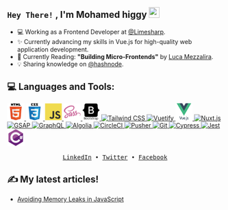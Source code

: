 ## `Hey There!` , I'm Mohamed higgy <img src="https://github.com/TheDudeThatCode/TheDudeThatCode/blob/master/Assets/Hi.gif" width="25" height="25"></img>

- 💻 Working as a Frontend Developer at [@Limesharp](https://limesharp.net).
- ✨ Currently advancing my skills in Vue.js for high-quality web application development.
- 📖 Currently Reading: **"Building Micro-Frontends"** by [Luca Mezzalira](https://lucamezzalira.com/).
- 💡 Sharing knowledge on [@hashnode](https://higgy.hashnode.dev).

## 💻 Languages and Tools:
<p align="left"> 
    <a href="https://www.w3.org/html/" target="_blank" rel="noreferrer" title="HTML5">
      <img src="https://raw.githubusercontent.com/devicons/devicon/master/icons/html5/html5-original-wordmark.svg" alt="HTML5" width="40" height="40"/>
    </a>
    <a href="https://www.w3schools.com/css/" target="_blank" rel="noreferrer" title="CSS3">
      <img src="https://raw.githubusercontent.com/devicons/devicon/master/icons/css3/css3-original-wordmark.svg" alt="CSS3" width="40" height="40"/>
    </a>
    <a href="https://developer.mozilla.org/en-US/docs/Web/JavaScript" target="_blank" rel="noreferrer" title="JavaScript">
      <img src="https://raw.githubusercontent.com/devicons/devicon/master/icons/javascript/javascript-original.svg" alt="JavaScript" width="40" height="40"/>
    </a>
    <a href="https://sass-lang.com" target="_blank" rel="noreferrer" title="Sass">
      <img src="https://raw.githubusercontent.com/devicons/devicon/master/icons/sass/sass-original.svg" alt="Sass" width="40" height="40"/>
    </a>
    <a href="https://getbootstrap.com" target="_blank" rel="noreferrer" title="Bootstrap">
      <img src="https://raw.githubusercontent.com/devicons/devicon/master/icons/bootstrap/bootstrap-plain-wordmark.svg" alt="Bootstrap" width="40" height="40"/>
    </a>
    <a href="https://tailwindcss.com/" target="_blank" rel="noreferrer" title="Tailwind CSS">
      <img src="https://www.vectorlogo.zone/logos/tailwindcss/tailwindcss-icon.svg" alt="Tailwind CSS" width="40" height="40"/>
    </a>
    <a href="https://vuetifyjs.com/en/" target="_blank" rel="noreferrer" title="Vuetify">
      <img src="https://bestofjs.org/logos/vuetify.svg" alt="Vuetify" width="40" height="40"/>
    </a>
    <a href="https://vuejs.org/" target="_blank" rel="noreferrer" title="Vue.js">
      <img src="https://raw.githubusercontent.com/devicons/devicon/master/icons/vuejs/vuejs-original-wordmark.svg" alt="Vue.js" width="40" height="40"/>
    </a>
    <a href="https://nuxtjs.org/" target="_blank" rel="noreferrer" title="Nuxt.js">
      <img src="https://www.vectorlogo.zone/logos/nuxtjs/nuxtjs-icon.svg" alt="Nuxt.js" width="40" height="40"/>
    </a>
    <a href="https://gsap.com" target="_blank" rel="noreferrer" title="GSAP">
      <img src="https://cdn.worldvectorlogo.com/logos/gsap-greensock.svg" alt="GSAP" width="40" height="40"/>
    </a>
    <a href="https://graphql.org" target="_blank" rel="noreferrer" title="GraphQL">
      <img src="https://www.vectorlogo.zone/logos/graphql/graphql-icon.svg" alt="GraphQL" width="40" height="40"/>
    </a>
    <a href="https://www.algolia.com/" target="_blank" rel="noreferrer" title="Algolia">
      <img src="https://www.vectorlogo.zone/logos/algolia/algolia-icon.svg" alt="Algolia" width="40" height="40"/>
    </a>
    <a href="https://circleci.com/" target="_blank" rel="noreferrer" title="CircleCI">
      <img src="https://www.vectorlogo.zone/logos/circleci/circleci-icon.svg" alt="CircleCI" width="40" height="40"/>
    </a>
    <a href="https://pusher.com/" target="_blank" rel="noreferrer" title="Pusher">
      <img src="https://avatars.githubusercontent.com/u/739550?s=280&v=4" alt="Pusher" width="40" height="40"/>
    </a>
    <a href="https://git-scm.com/" target="_blank" rel="noreferrer" title="Git">
      <img src="https://www.vectorlogo.zone/logos/git-scm/git-scm-icon.svg" alt="Git" width="40" height="40"/>
    </a>
    <a href="https://www.cypress.io" target="_blank" rel="noreferrer" title="Cypress">
      <img src="https://raw.githubusercontent.com/simple-icons/simple-icons/6e46ec1fc23b60c8fd0d2f2ff46db82e16dbd75f/icons/cypress.svg" alt="Cypress" width="40" height="40"/>
    </a>
    <a href="https://jestjs.io" target="_blank" rel="noreferrer" title="Jest">
      <img src="https://www.vectorlogo.zone/logos/jestjsio/jestjsio-icon.svg" alt="Jest" width="40" height="40"/>
    </a>
    <a href="https://www.w3schools.com/cs/" target="_blank" rel="noreferrer" title="C#">
      <img src="https://raw.githubusercontent.com/devicons/devicon/master/icons/csharp/csharp-original.svg" alt="C#" width="40" height="40"/>
    </a>
</p>

<p align="center">
  <samp>
    <a href="https://www.linkedin.com/in/mohamedhiggy/">LinkedIn</a> •
    <a href="https://twitter.com/mohamed_higgy">Twitter</a> •
    <a href="https://www.facebook.com/Hagooog">Facebook</a>
  </samp>
</p>

## ✍ My latest articles!
<!-- BLOG:START -->
- [Avoiding Memory Leaks in JavaScript](https://higgy.hashnode.dev/avoiding-memory-leaks-in-javascript)
